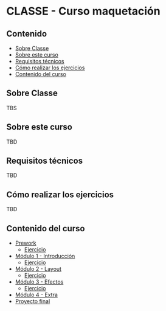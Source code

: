 # CLASSE - Curso maquetación

## Contenido

- [Sobre Classe](#sobre-classe)
- [Sobre este curso](#sobre-este-curso)
- [Requisitos técnicos](#requisitos-técnicos)
- [Cómo realizar los ejercicios](#cómo-realizar-los-ejercicios)
- [Contenido del curso](#contenido-del-curso)

## Sobre Classe

TBS

## Sobre este curso

TBD

## Requisitos técnicos

TBD

## Cómo realizar los ejercicios

TBD

## Contenido del curso

- [Prework](/prework/README.md)
  - [Ejercicio](prework/ejercicio/README.md)
- [Módulo 1 - Introducción](/modulo-1-introduccion/README.md)
  - [Ejercicio](/modulo-1-introduccion/ejercicio/README.md)
- [Módulo 2 - Layout](/modulo-2-layout/README.md)
  - [Ejercicio](/modulo-2-layout/ejercicio/README.md)
- [Módulo 3 - Efectos](/modulo-3-efectos/README.md)
  - [Ejercicio](/modulo-3-efectos/ejercicio/README.md)
- [Módulo 4 - Extra](/modulo-4-extra/README.md)
- [Proyecto final](/proyecto-final/README.md)
